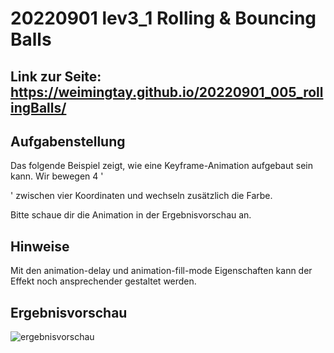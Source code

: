 # 20220901 lev3_1 Rolling & Bouncing Balls

## Link zur Seite: https://weimingtay.github.io/20220901_005_rollingBalls/

## Aufgabenstellung

Das folgende Beispiel zeigt, wie eine Keyframe-Animation aufgebaut sein kann. Wir bewegen 4 '<div>' zwischen vier Koordinaten und wechseln zusätzlich die Farbe.

Bitte schaue dir die Animation in der Ergebnisvorschau an.

## Hinweise

Mit den animation-delay und animation-fill-mode Eigenschaften kann der Effekt noch ansprechender gestaltet werden.

## Ergebnisvorschau
![ergebnisvorschau](../../../../../../../../../Dropbox/Mac/Documents/Bildschirmaufnahmen/Bildschirmfoto%202022-09-01%20um%2022.51.08.png)